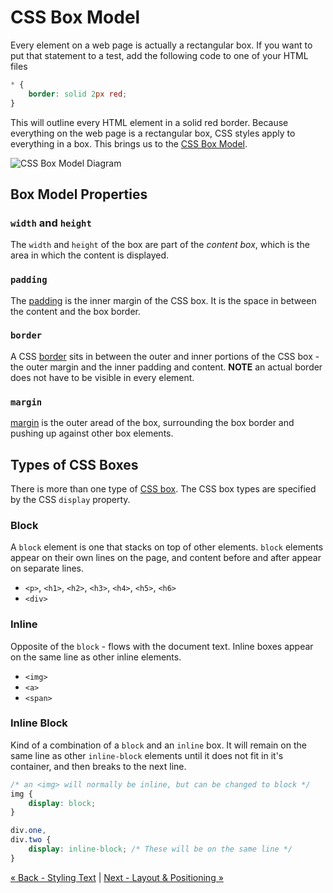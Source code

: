 # CSS Box Model
Every element on a web page is actually a rectangular box.  If you want to put that statement to a test, add the following code to one of your HTML files

```css
* {
	border: solid 2px red;
}
```

This will outline every HTML element in a solid red border.  Because everything on the web page is a rectangular box, CSS styles apply to everything in a box.  This brings us to the [CSS Box Model](https://developer.mozilla.org/en-US/docs/Learn/CSS/Introduction_to_CSS/Box_model).

![CSS Box Model Diagram](https://mdn.mozillademos.org/files/13647/box-model-standard-small.png)

## Box Model Properties 

### `width` and `height`
The `width` and `height` of the box are part of the *content box*, which is the area in which the content is displayed.

### `padding`
The [padding](https://developer.mozilla.org/en-US/docs/Web/CSS/padding) is the inner margin of the CSS box.  It is the space in between the content and the box border.

### `border`
A CSS [border](https://developer.mozilla.org/en-US/docs/Web/CSS/border) sits in between the outer and inner portions of the CSS box - the outer margin and the inner padding and content.  **NOTE** an actual border does not have to be visible in every element.

### `margin`
[margin](https://developer.mozilla.org/en-US/docs/Web/CSS/margin) is the outer aread of the box, surrounding the box border and pushing up against other box elements.

## Types of CSS Boxes
There is more than one type of [CSS box](https://developer.mozilla.org/en-US/docs/Learn/CSS/Introduction_to_CSS/Box_model#Types_of_CSS_boxes).  The CSS box types are specified by the CSS `display` property.

### Block
A `block` element is one that stacks on top of other elements.  `block` elements appear on their own lines on the page, and content before and after appear on separate lines.
- `<p>`, `<h1>`, `<h2>`, `<h3>`, `<h4>`, `<h5>`, `<h6>`
- `<div>`

### Inline
Opposite of the `block` - flows with the document text.  Inline boxes appear on the same line as other inline elements.
- `<img>`
- `<a>`
- `<span>`

### Inline Block
Kind of a combination of a `block` and an `inline` box.  It will remain on the same line as other `inline-block` elements until it does not fit in it's container, and then breaks to the next line.

```css
/* an <img> will normally be inline, but can be changed to block */
img {
	display: block;
}

div.one,
div.two {
	display: inline-block; /* These will be on the same line */
}
```

[« Back - Styling Text](3-Text.md) | [Next - Layout & Positioning »](5-Layout.md)